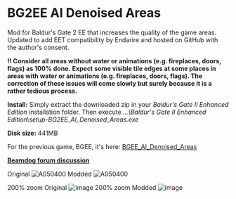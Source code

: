 # BG2EE AI Denoised Areas
Mod for Baldur's Gate 2 EE that increases the quality of the game areas.  Updated to add EET compatibility by Endarire and hosted on GitHub with the author's consent.

**!! Consider all areas without water or animations (e.g. fireplaces, doors, flags) as 100% done.**
**Expect some visible tile edges at some places in areas with water or animations (e.g. fireplaces, doors, flags).
The correction of these issues will come slowly but surely because it is a rather tedious process.**

**Install:** Simply extract the downloaded zip in your *Baldur's Gate II Enhanced Edition* installation folder. Then execute *...\Baldur's Gate II Enhanced Edition\setup-BG2EE_AI_Denoised_Areas.exe*

**Disk size:** 441MB

For the previous game, BGEE, it's here: [BGEE_AI_Denoised_Areas](https://github.com/WillScarlettOhara/BGEE_AI_Denoised_Areas)

**[Beamdog forum discussion](https://forums.beamdog.com/discussion/83893/mod-alpha-ai-denoised-areas)**

Original
![A050400](https://user-images.githubusercontent.com/39462014/163726413-63bd8b1a-61d0-4f83-9a5d-33b7dc1560b1.PNG)
Modded
![A050400](https://user-images.githubusercontent.com/39462014/163726405-30b2227c-1054-473b-9ece-bb5031be2199.png)

200% zoom Original
![image](https://user-images.githubusercontent.com/39462014/163726544-375569bd-f695-4c29-ad71-085615f30f11.png)
200% zoom Modded
![image](https://user-images.githubusercontent.com/39462014/163726552-e453911a-9c4e-4472-b5e9-69e87d7437ab.png)

